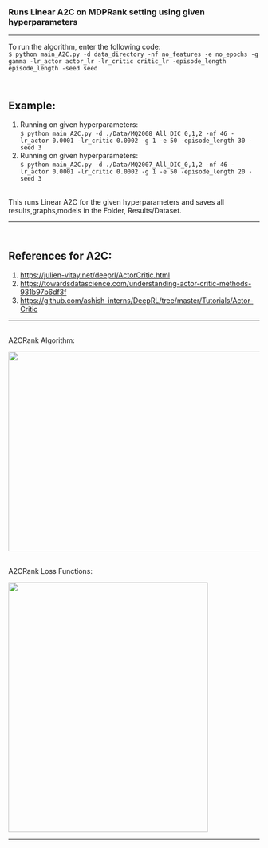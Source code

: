 ### Runs Linear A2C on MDPRank setting using given hyperparameters

---


To run the algorithm, enter the following code:<br>
`$ python main_A2C.py -d data_directory -nf no_features -e no_epochs -g gamma -lr_actor actor_lr -lr_critic critic_lr -episode_length episode_length -seed seed `<br>


<br>Example: 
---
1. Running on given hyperparameters: <br> `$ python main_A2C.py -d ./Data/MQ2008_All_DIC_0,1,2 -nf 46 -lr_actor 0.0001 -lr_critic 0.0002 -g 1 -e 50 -episode_length 30 -seed 3 `
2. Running on given hyperparameters: <br> `$ python main_A2C.py -d ./Data/MQ2007_All_DIC_0,1,2 -nf 46 -lr_actor 0.0001 -lr_critic 0.0002 -g 1 -e 50 -episode_length 20 -seed 3 `


<br>
This runs Linear A2C for the given hyperparameters and saves all results,graphs,models in the Folder, Results/Dataset.

---
<br>References for A2C:
---
1. https://julien-vitay.net/deeprl/ActorCritic.html
2. https://towardsdatascience.com/understanding-actor-critic-methods-931b97b6df3f
3. https://github.com/ashish-interns/DeepRL/tree/master/Tutorials/Actor-Critic
---
<br>A2CRank Algorithm:

<img src="https://user-images.githubusercontent.com/51087175/125530931-5e36bd4b-ba62-4fe4-8842-3c1a101e6956.png" width="535" height="400">

<br>A2CRank Loss Functions:

<img src="https://user-images.githubusercontent.com/51087175/121325910-a68f7f00-c92f-11eb-8e95-dd72e7a26a74.jpeg" width="400" height="500">

---


